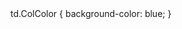<!DOCTYPE HTML PUBLIC "-//W3C//DTD HTML 4.01//EN">
<HTML>
 td.ColColor { background-color: blue; }
 
</HTML>


